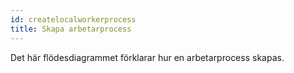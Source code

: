 ```yaml
---
id: createlocalworkerprocess
title: Skapa arbetarprocess
---
```

Det här flödesdiagrammet förklarar hur en arbetarprocess skapas.

<CreateFlowcharts id='createlocalworkerprocess' />